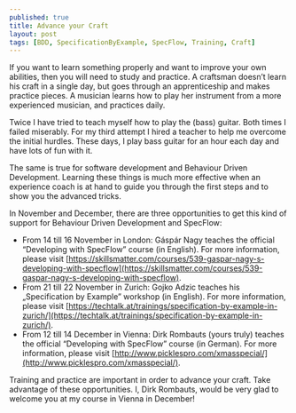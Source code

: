```yaml
---
published: true
title: Advance your Craft
layout: post
tags: [BDD, SpecificationByExample, SpecFlow, Training, Craft]
---
```

If you want to learn something properly and want to improve your own abilities, then you will need to study and practice. A craftsman doesn’t learn his craft in a single day, but goes through an apprenticeship and makes practice pieces. A musician learns how to play her instrument from a more experienced musician, and practices daily.

Twice I have tried to teach myself how to play the (bass) guitar. Both times I failed miserably. For my third attempt I hired a teacher to help me overcome the initial hurdles. These days, I play bass guitar for an hour each day and have lots of fun with it.

The same is true for software development and Behaviour Driven Development. Learning these things is much more effective when an experience coach is at hand to guide you through the first steps and to show you the advanced tricks.

In November and December, there are three opportunities to get this kind of support for Behaviour Driven Development and SpecFlow:

- From 14 till 16 November in London: Gáspár Nagy teaches the official “Developing with SpecFlow” course (in English). For more information, please visit [https://skillsmatter.com/courses/539-gaspar-nagy-s-developing-with-specflow](https://skillsmatter.com/courses/539-gaspar-nagy-s-developing-with-specflow).
- From 21 till 22 November in Zurich: Gojko Adzic teaches his „Specification by Example” workshop (in English). For more information, please visit [https://techtalk.at/trainings/specification-by-example-in-zurich/](https://techtalk.at/trainings/specification-by-example-in-zurich/).
- From 12 till 14 December in Vienna: Dirk Rombauts (yours truly) teaches the official “Developing with SpecFlow” course (in German). For more information, please visit [http://www.picklespro.com/xmasspecial/](http://www.picklespro.com/xmasspecial/).

Training and practice are important in order to advance your craft. Take advantage of these opportunities. I, Dirk Rombauts, would be very glad to welcome you at my course in Vienna in December!
